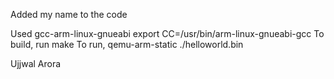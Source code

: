 Added my name to the code

Used gcc-arm-linux-gnueabi
export CC=/usr/bin/arm-linux-gnueabi-gcc
To build, run make
To run, qemu-arm-static ./helloworld.bin

Ujjwal Arora

